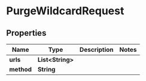 

# PurgeWildcardRequest


## Properties

| Name | Type | Description | Notes |
|------------ | ------------- | ------------- | -------------|
|**urls** | **List&lt;String&gt;** |  |  |
|**method** | **String** |  |  |




